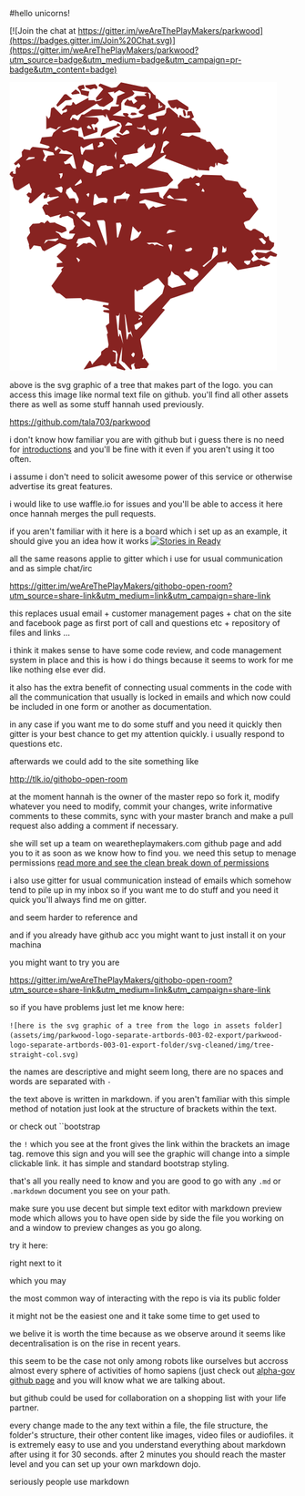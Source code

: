 #hello unicorns!

[![Join the chat at https://gitter.im/weAreThePlayMakers/parkwood](https://badges.gitter.im/Join%20Chat.svg)](https://gitter.im/weAreThePlayMakers/parkwood?utm_source=badge&utm_medium=badge&utm_campaign=pr-badge&utm_content=badge)






![here is the svg graphic of a tree from the logo in the assets folder](assets/img/parkwood-logo-separate-artbords-003-02-export/parkwood-logo-separate-artbords-003-01-export-folder/svg-cleaned/img/tree-straight-col.svg)

above is the svg graphic of a tree that makes part of the logo. you can access this image like normal text file on github. you'll find all other assets there as well as some stuff hannah used previously.

https://github.com/tala703/parkwood

i don't know how familiar you are with github but i guess there is no need for [introductions](https://help.github.com/articles/github-flow-in-the-browser/) and you'll be fine with it even if you aren't using it too often.

i assume i don't need to solicit awesome power of this service or otherwise advertise its great features.

i would like to use waffle.io for issues and you'll be able to access it here once hannah merges the pull requests.

if you aren't familiar with it here is a board which i set up as an example, it should give you an idea how it works [![Stories in Ready](https://badge.waffle.io/wearetheplaymakers/githobo.svg?label=ready&title=Ready)](http://waffle.io/wearetheplaymakers/githobo)

all the same reasons applie to gitter which i use for usual communication and as simple chat/irc

https://gitter.im/weAreThePlayMakers/githobo-open-room?utm_source=share-link&utm_medium=link&utm_campaign=share-link

this replaces usual email + customer management pages + chat on the site and facebook page as first port of call and questions etc + repository of files and links ...

i think it makes sense to have some code review, and code management system in place and this is how i do things because it seems to work for me like nothing else ever did.

it also has the extra benefit of connecting usual comments in the code with all the communication that usually is locked in emails and which now could be included in one form or another as documentation.

in any case if you want me to do some stuff and you need it quickly then gitter is your best chance to get my attention quickly. i usually respond to questions etc.

afterwards we could add to the site something like

<div id="tlkio" data-channel="githobo-open-room" style="width:100%;height:100%;"></div><script async src="http://tlk.io/embed.js" type="text/javascript"></script>

http://tlk.io/githobo-open-room

at the moment hannah is the owner of the master repo so fork it, modify whatever you need to modify, commit your changes, write informative comments to these commits, sync with your master branch and make a pull request also adding a comment if necessary.

she will set up a team on wearetheplaymakers.com github page and add you to it as soon as we know how to find you. we need this setup to menage permissions [read more and see the clean break down of permissions](https://help.github.com/articles/permission-levels-for-an-organization-repository/)


i also use gitter for usual communication instead of emails which somehow tend to pile up in my inbox so if you want me to do stuff and you need it quick you'll always find me on gitter.


 and seem harder to reference and

and if you already have github acc you might want to just install it on your machina

you might want to try you are

https://gitter.im/weAreThePlayMakers/githobo-open-room?utm_source=share-link&utm_medium=link&utm_campaign=share-link

 so if you have problems just let me know here:



``![here is the svg graphic of a tree from the logo in assets folder](assets/img/parkwood-logo-separate-artbords-003-02-export/parkwood-logo-separate-artbords-003-01-export-folder/svg-cleaned/img/tree-straight-col.svg)``

the names are descriptive and might seem long, there are no spaces and words are separated with ```-```

the text above is written in markdown. if you aren't familiar with this simple method of notation just look at the structure of brackets within the text.

or check out ``bootstrap

 the ```!``` which you see at the front gives the link within the brackets an image tag. remove this sign and you will see the graphic will change into a simple clickable link. it has simple and standard bootstrap styling.

that's all you really need to know and you are good to go with any ```.md``` or ```.markdown``` document you see on your path.

make sure you use decent but simple text editor with markdown preview mode which allows you to have open side by side the file you working on  and a window to preview changes as you go along.

try it here:





 right next to it



 which you may



the most common way of interacting with the repo is via its public folder

it might not be the easiest one and it take some time to get used to

we belive it is worth the time because as we observe around it seems like decentralisation is on the rise in recent years.

this seem to be the case not only among robots like ourselves but accross almost every sphere of activities of homo sapiens (just check out [alpha-gov github page]() and you will know what we are talking about.

but github could be used for collaboration on a shopping list with your life partner.

every change made to the any text within a file, the file structure, the folder's structure, their other content like images, video files or audiofiles. it is extremely easy to use and you understand everything about markdown after using it for 30 seconds. after 2 minutes you should reach the master level and you can set up your own markdown dojo.

seriously people use markdown
